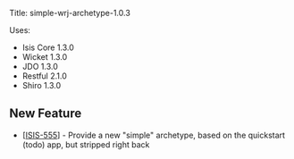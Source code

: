 Title: simple-wrj-archetype-1.0.3

Uses:

* Isis Core 1.3.0
* Wicket 1.3.0
* JDO 1.3.0
* Restful 2.1.0
* Shiro 1.3.0



                                                            
<h2>        New Feature
</h2>
<ul>
<li>[<a href='https://issues.apache.org/jira/browse/ISIS-555'>ISIS-555</a>] -         Provide a new "simple" archetype, based on the quickstart (todo) app, but stripped right back
</li>
</ul>
                    
                
